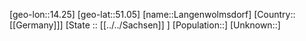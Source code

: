 ﻿---
location: [51.05,14.25]
type: City
tags:
- geo/City


SpocWebEntityId: 31835
isDeleted: false
confidential: public

---
[geo-lon::14.25]
[geo-lat::51.05]
[name::Langenwolmsdorf]
[Country::[[Germany]]]
[State :: [[../../Sachsen]] ]
[Population::]
[Unknown::]

